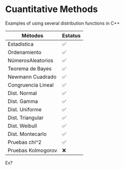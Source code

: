 # Cuantitative Methods
Examples of using several distribution functions in C++

| Métodos            	| Estatus 	|
|--------------------	|---------	|
| Estadística        	| ✅       	|
| Ordenamiento       	| ✅       	|
| NúmerosAleatorios  	| ✅       	|
| Teorema de Bayes   	| ✅       	|
| Newmann Cuadrado   	| ✅       	|
| Congruencia Lineal 	| ✅       	|
| Dist. Normal       	| ✅       	|
| Dist. Gamma        	| ✅       	|
| Dist. Uniforme     	| ✅       	|
| Dist. Triangular   	| ✅       	|
| Dist. Weibull      	| ✅       	|
| Dist. Montecarlo   	| ✅       	|
| Pruebas chi^2      	| ✅       	|
| Pruebas Kolmogorov 	| ❌       	|

Ex?
